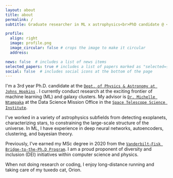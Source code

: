 ```yaml
---
layout: about
title: about
permalink: /
subtitle: Graduate researcher in ML x astrophysics<br>PhD candidate @ <a href='https://physics-astronomy.jhu.edu/'>Johns Hopkins</a><br><a href='https://www.stsci.edu/stsci-research/fellowships/davidsen-fellowship'>Arthur Davidsen Graduate Fellow</a> @ <a href='https://www.stsci.edu/'>Space Telescope Science Institute</a>

profile:
  align: right
  image: profile.png
  image_circular: false # crops the image to make it circular
  address:

news: false  # includes a list of news items
selected_papers: true # includes a list of papers marked as "selected={true}"
social: false  # includes social icons at the bottom of the page
---
```


I'm a 3rd year Ph.D. candidate at the <a href='https://physics-astronomy.jhu.edu/'>`Dept. of Physics & Astronomy at Johns Hopkins`</a> . I currently conduct research at the exciting frontier of machine learning (ML) and galaxy clusters. My advisor is <a href='https://www.stsci.edu/~mntampaka/'>`Dr. Michelle Ntampaka`</a> at the Data Science Mission Office in the <a href='https://www.stsci.edu/'>`Space Telescope Science Institute`</a>.

I've worked in a variety of astrophysics subfields from detecting exoplanets, characterizing stars, to constraining the large-scale structure of the universe. In ML, I have experience in deep neural networks, autoencoders, clustering, and bayesian theory.

Previously, I've earned my MSc degree in 2020 from the <a href='https://www.fisk-vanderbilt-bridge.org/'>`Vanderbilt-Fisk Bridge-to-the-Ph.D Program`</a>. I am a proud proponent of diversity and inclusion (DEI) initiatives within computer science and physics.

When not doing research or coding, I enjoy long-distance running and taking care of my tuxedo cat, Orion.
<br>
<br>
